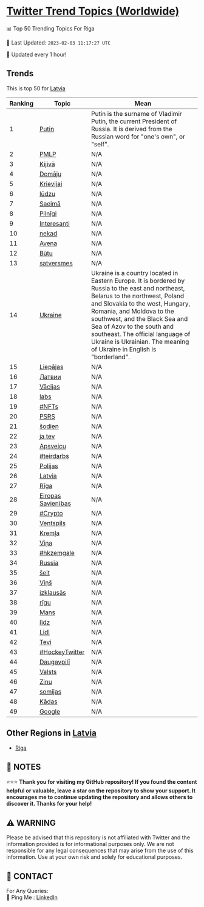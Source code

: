 [Twitter Trend Topics (Worldwide)](https://github.com/ErcinDedeoglu/Twitter-Trend-Topics)
==========


📊 Top 50 Trending Topics For Riga

📆 Last Updated: `2023-02-03 11:17:27 UTC`

🔧 Updated every 1 hour!


## Trends

This is top 50 for [Latvia](</Latvia>)

| Ranking | Topic | Mean |
| ------- | ------------ | ------------ |
| 1 | [Putin](http://twitter.com/search?q=Putin) | Putin is the surname of Vladimir Putin, the current President of Russia. It is derived from the Russian word for "one's own", or "self". |
| 2 | [PMLP](http://twitter.com/search?q=PMLP) | N/A |
| 3 | [Kijivā](http://twitter.com/search?q=Kijiv%c4%81) | N/A |
| 4 | [Domāju](http://twitter.com/search?q=Dom%c4%81ju) | N/A |
| 5 | [Krievijai](http://twitter.com/search?q=Krievijai) | N/A |
| 6 | [lūdzu](http://twitter.com/search?q=l%c5%abdzu) | N/A |
| 7 | [Saeimā](http://twitter.com/search?q=Saeim%c4%81) | N/A |
| 8 | [Pilnīgi](http://twitter.com/search?q=Piln%c4%abgi) | N/A |
| 9 | [Interesanti](http://twitter.com/search?q=Interesanti) | N/A |
| 10 | [nekad](http://twitter.com/search?q=nekad) | N/A |
| 11 | [Avena](http://twitter.com/search?q=Avena) | N/A |
| 12 | [Būtu](http://twitter.com/search?q=B%c5%abtu) | N/A |
| 13 | [satversmes](http://twitter.com/search?q=satversmes) | N/A |
| 14 | [Ukraine](http://twitter.com/search?q=Ukraine) | Ukraine is a country located in Eastern Europe. It is bordered by Russia to the east and northeast, Belarus to the northwest, Poland and Slovakia to the west, Hungary, Romania, and Moldova to the southwest, and the Black Sea and Sea of Azov to the south and southeast. The official language of Ukraine is Ukrainian. The meaning of Ukraine in English is "borderland". |
| 15 | [Liepājas](http://twitter.com/search?q=Liep%c4%81jas) | N/A |
| 16 | [Латвии](http://twitter.com/search?q=%d0%9b%d0%b0%d1%82%d0%b2%d0%b8%d0%b8) | N/A |
| 17 | [Vācijas](http://twitter.com/search?q=V%c4%81cijas) | N/A |
| 18 | [labs](http://twitter.com/search?q=labs) | N/A |
| 19 | [#NFTs](http://twitter.com/search?q=%23NFTs) | N/A |
| 20 | [PSRS](http://twitter.com/search?q=PSRS) | N/A |
| 21 | [šodien](http://twitter.com/search?q=%c5%a1odien) | N/A |
| 22 | [ja tev](http://twitter.com/search?q=ja+tev) | N/A |
| 23 | [Apsveicu](http://twitter.com/search?q=Apsveicu) | N/A |
| 24 | [#teirdarbs](http://twitter.com/search?q=%23teirdarbs) | N/A |
| 25 | [Polijas](http://twitter.com/search?q=Polijas) | N/A |
| 26 | [Latvia](http://twitter.com/search?q=Latvia) | N/A |
| 27 | [Rīga](http://twitter.com/search?q=R%c4%abga) | N/A |
| 28 | [Eiropas Savienības](http://twitter.com/search?q=Eiropas+Savien%c4%abbas) | N/A |
| 29 | [#Crypto](http://twitter.com/search?q=%23Crypto) | N/A |
| 30 | [Ventspils](http://twitter.com/search?q=Ventspils) | N/A |
| 31 | [Kremļa](http://twitter.com/search?q=Krem%c4%bca) | N/A |
| 32 | [Viņa](http://twitter.com/search?q=Vi%c5%86a) | N/A |
| 33 | [#hkzemgale](http://twitter.com/search?q=%23hkzemgale) | N/A |
| 34 | [Russia](http://twitter.com/search?q=Russia) | N/A |
| 35 | [šeit](http://twitter.com/search?q=%c5%a1eit) | N/A |
| 36 | [Viņš](http://twitter.com/search?q=Vi%c5%86%c5%a1) | N/A |
| 37 | [izklausās](http://twitter.com/search?q=izklaus%c4%81s) | N/A |
| 38 | [rīgu](http://twitter.com/search?q=r%c4%abgu) | N/A |
| 39 | [Mans](http://twitter.com/search?q=Mans) | N/A |
| 40 | [līdz](http://twitter.com/search?q=l%c4%abdz) | N/A |
| 41 | [Lidl](http://twitter.com/search?q=Lidl) | N/A |
| 42 | [Tevi](http://twitter.com/search?q=Tevi) | N/A |
| 43 | [#HockeyTwitter](http://twitter.com/search?q=%23HockeyTwitter) | N/A |
| 44 | [Daugavpilī](http://twitter.com/search?q=Daugavpil%c4%ab) | N/A |
| 45 | [Valsts](http://twitter.com/search?q=Valsts) | N/A |
| 46 | [Zinu](http://twitter.com/search?q=Zinu) | N/A |
| 47 | [somijas](http://twitter.com/search?q=somijas) | N/A |
| 48 | [Kādas](http://twitter.com/search?q=K%c4%81das) | N/A |
| 49 | [Google](http://twitter.com/search?q=Google) | N/A |



## Other Regions in [Latvia](</Latvia>)

* [Riga](</Latvia/Riga.md>)



## 📝 NOTES

⭐⭐⭐ **Thank you for visiting my GitHub repository! If you found the content helpful or valuable, leave a star on the repository to show your support. It encourages me to continue updating the repository and allows others to discover it. Thanks for your help!**


## ⚠️ WARNING

Please be advised that this repository is not affiliated with Twitter and the information provided is for informational purposes only. We are not responsible for any legal consequences that may arise from the use of this information. Use at your own risk and solely for educational purposes.


## 📨 CONTACT

 For Any Queries:  
            🏓 Ping Me : [LinkedIn](https://www.linkedin.com/in/ercindedeoglu/)
